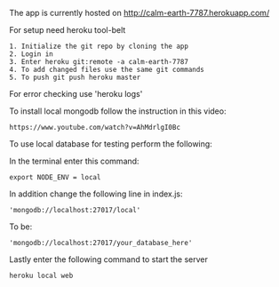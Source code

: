 The app is currently hosted on http://calm-earth-7787.herokuapp.com/

For setup need heroku tool-belt

    1. Initialize the git repo by cloning the app
    2. Login in
    3. Enter heroku git:remote -a calm-earth-7787
    4. To add changed files use the same git commands
    5. To push git push heroku master

For error checking use 'heroku logs'

To install local mongodb follow the instruction in this video:

    https://www.youtube.com/watch?v=AhMdrlgI0Bc

To use local database for testing perform the following:

In the terminal enter this command:

    export NODE_ENV = local

In addition change the following line in index.js:

    'mongodb://localhost:27017/local'

To be:

    'mongodb://localhost:27017/your_database_here'

Lastly enter the following command to start the server

    heroku local web
